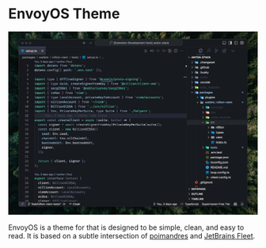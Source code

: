 # EnvoyOS Theme

![Screen Map](./screen_map.png)

EnvoyOS is a theme for that is designed to be simple, clean, and easy to read. It is based on a subtle intersection of [poimandres](https://marketplace.visualstudio.com/items?itemName=pmndrs.pmndrs) and [JetBrains Fleet](https://www.jetbrains.com/fleet/).
